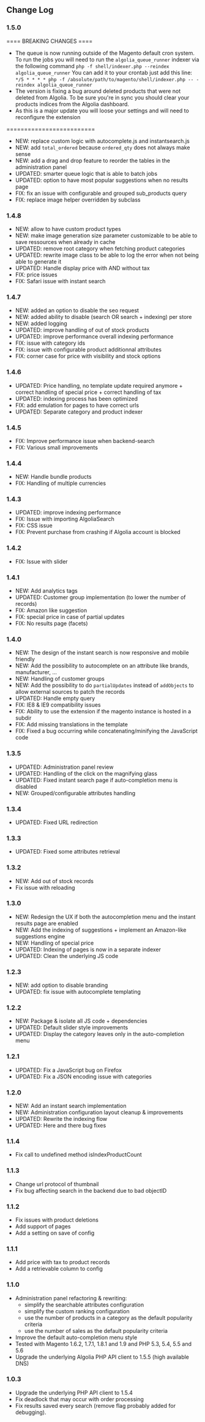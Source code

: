 ## Change Log

### 1.5.0

==== BREAKING CHANGES ====

- The queue is now running outside of the Magento default cron system. To run the jobs you will need to run
  the `algolia_queue_runner` indexer via the following command `php -f shell/indexer.php --reindex algolia_queue_runner`
  You can add it to your crontab just add this line:
  `*/5 * * * * php -f /absolute/path/to/magento/shell/indexer.php -- -reindex algolia_queue_runner`
- The version is fixing a bug around deleted products that were not deleted from Algolia. To be sure you're in sync you should clear your products indices from the Algolia dashboard.
- As this is a major update you will loose your settings and will need to reconfigure the extension

=========================

- NEW: replace custom logic with autocomplete.js and instantsearch.js
- NEW: add `total_ordered` because `ordered_qty` does not always make sense
- NEW: add a drag and drop feature to reorder the tables in the administration panel
- UPDATED: smarter queue logic that is able to batch jobs
- UPDATED: option to have most popular suggestions when no results page
- FIX: fix an issue with configurable and grouped sub_products query
- FIX: replace image helper overridden by subclass

### 1.4.8
- NEW: allow to have custom product types
- NEW: make image generation size parameter customizable to be able to save ressources when already in cache
- UPDATED: remove root category when fetching product categories
- UPDATED: rewrite image class to be able to log the error when not being able to generate it
- UPDATED: Handle display price with AND without tax
- FIX: price issues
- FIX: Safari issue with instant search

### 1.4.7

- NEW: added an option to disable the seo request
- NEW: added ability to disable (search OR search + indexing) per store
- NEW: added logging
- UPDATED: improve handling of out of stock products
- UPDATED: improve performance overall indexing performance
- FIX: issue with category ids
- FIX: issue with configurable product additionnal attributes
- FIX: corner case for price with visibility and stock options

### 1.4.6

- UPDATED: Price handling, no template update required anymore + correct handling of special price + correct handling of tax
- UPDATED: indexing process has been optimized
- FIX: add emulation for pages to have correct urls
- UPDATED: Separate category and product indexer

### 1.4.5

- FIX: Improve performance issue when backend-search
- FIX: Various small improvements

### 1.4.4

- NEW: Handle bundle products
- FIX: Handling of multiple currencies

### 1.4.3

- UPDATED: improve indexing performance
- FIX: Issue with importing AlgoliaSearch
- FIX: CSS issue
- FIX: Prevent purchase from crashing if Algolia account is blocked

### 1.4.2

- FIX: Issue with slider

### 1.4.1

- NEW: Add analytics tags
- UPDATED: Customer group implementation (to lower the number of records)
- FIX: Amazon like suggestion
- FIX: special price in case of partial updates
- FIX: No results page (facets)

### 1.4.0

- NEW: The design of the instant search is now responsive and mobile friendly
- NEW: Add the possibility to autocomplete on an attribute like brands, manufacturer, ...
- NEW: Handling of customer groups
- NEW: Add the possibility to do `partialUpdates` instead of `addObjects` to allow external sources to patch the records
- UPDATED: Handle empty query
- FIX: IE8 & IE9 compatibility issues
- FIX: Ability to use the extension if the magento instance is hosted in a subdir
- FIX: Add missing translations in the template
- FIX: Fixed a bug occurring while concatenating/minifying the JavaScript code

### 1.3.5

- UPDATED: Administration panel review
- UPDATED: Handling of the click on the magnifying glass
- UPDATED: Fixed instant search page if auto-completion menu is disabled
- NEW: Grouped/configurable attributes handling

### 1.3.4

- UPDATED: Fixed URL redirection

### 1.3.3

- UPDATED: Fixed some attributes retrieval

### 1.3.2

- NEW: Add out of stock records
- Fix issue with reloading

### 1.3.0

- NEW: Redesign the UX if both the autocompletion menu and the instant results page are enabled
- NEW: Add the indexing of suggestions + implement an Amazon-like suggestions engine
- NEW: Handling of special price
- UPDATED: Indexing of pages is now in a separate indexer
- UPDATED: Clean the underlying JS code

### 1.2.3
- NEW: add option to disable branding
- UPDATED: fix issue with autocomplete templating

### 1.2.2
- NEW: Package & isolate all JS code + dependencies
- UPDATED: Default slider style improvements
- UPDATED: Display the category leaves only in the auto-completion menu

### 1.2.1
- UPDATED: Fix a JavaScript bug on Firefox
- UPDATED: Fix a JSON encoding issue with categories

### 1.2.0
- NEW: Add an instant search implementation
- NEW: Administration configuration layout cleanup & improvements
- UPDATED: Rewrite the indexing flow
- UPDATED: Here and there bug fixes

### 1.1.4
- Fix call to undefined method isIndexProductCount

### 1.1.3
- Change url protocol of thumbnail
- Fix bug affecting search in the backend due to bad objectID

### 1.1.2
- Fix issues with product deletions
- Add support of pages
- Add a setting on save of config

### 1.1.1
- Add price with tax to product records
- Add a retrievable column to config

### 1.1.0
 - Administration panel refactoring & rewriting:
   - simplify the searchable attributes configuration
   - simplify the custom ranking configuration
   - use the number of products in a category as the default popularity criteria
   - use the number of sales as the default popularity criteria
 - Improve the default auto-completion menu style
 - Tested with Magento 1.6.2, 1.7.1, 1.8.1 and 1.9 and PHP 5.3, 5.4, 5.5 and 5.6
 - Upgrade the underlying Algolia PHP API client to 1.5.5 (high available DNS)

### 1.0.3
 - Upgrade the underlying PHP API client to 1.5.4
 - Fix deadlock that may occur with order processing
 - Fix results saved every search (remove flag probably added for debugging).
